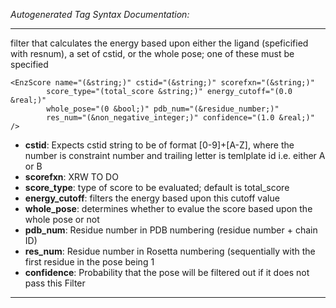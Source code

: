 _Autogenerated Tag Syntax Documentation:_

---
filter that calculates the energy based upon either the ligand (speficified with resnum), a set of cstid, or the whole pose; one of these must be specified

```
<EnzScore name="(&string;)" cstid="(&string;)" scorefxn="(&string;)"
        score_type="(total_score &string;)" energy_cutoff="(0.0 &real;)"
        whole_pose="(0 &bool;)" pdb_num="(&residue_number;)"
        res_num="(&non_negative_integer;)" confidence="(1.0 &real;)" />
```

-   **cstid**: Expects cstid string to be of format [0-9]+[A-Z], where the number is constraint number and trailing letter is temlplate id i.e. either A or B
-   **scorefxn**: XRW TO DO
-   **score_type**: type of score to be evaluated; default is total_score
-   **energy_cutoff**: filters the energy based upon this cutoff value
-   **whole_pose**: determines whether to evalue the score based upon the whole pose or not
-   **pdb_num**: Residue number in PDB numbering (residue number + chain ID)
-   **res_num**: Residue number in Rosetta numbering (sequentially with the first residue in the pose being 1
-   **confidence**: Probability that the pose will be filtered out if it does not pass this Filter

---
